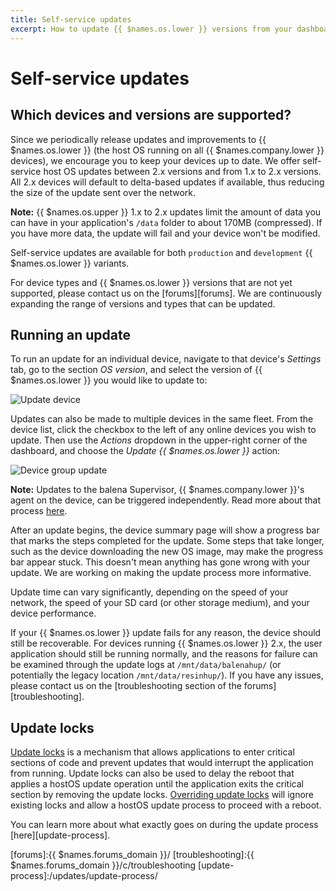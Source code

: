 ```yaml
---
title: Self-service updates
excerpt: How to update {{ $names.os.lower }} versions from your dashboard
---
```


# Self-service updates

## Which devices and versions are supported?

Since we periodically release updates and improvements to {{ $names.os.lower }} (the host OS running on all {{ $names.company.lower }} devices), we encourage you to keep your devices up to date. We offer self-service host OS updates between 2.x versions and from 1.x to 2.x versions. All 2.x devices will default to delta-based updates if available, thus reducing the size of the update sent over the network.

__Note:__ {{ $names.os.upper }} 1.x to 2.x updates limit the amount of data you can have in your application's `/data` folder to about 170MB (compressed). If you have more data, the update will fail and your device won't be modified.

Self-service updates are available for both `production` and `development` {{ $names.os.lower }} variants.

For device types and {{ $names.os.lower }} versions that are not yet supported, please contact us on the [forums][forums]. We are continuously expanding the range of versions and types that can be updated.

## Running an update

To run an update for an individual device, navigate to that device's *Settings* tab, go to the section *OS version*, and select the version of {{ $names.os.lower }} you would like to update to:

![Update device](/img/common/updates/update-os.png)

Updates can also be made to multiple devices in the same fleet. From the device list, click the checkbox to the left of any online devices you wish to update. Then use the *Actions* dropdown in the upper-right corner of the dashboard, and choose the *Update {{ $names.os.lower }}* action:

![Device group update](/img/common/updates/group-update.png)

__Note:__ Updates to the balena Supervisor, {{ $names.company.lower }}'s agent on the device, can be triggered independently. Read more about that process [here](/reference/supervisor/supervisor-upgrades).

After an update begins, the device summary page will show a progress bar that marks the steps completed for the update. Some steps that take longer, such as the device downloading the new OS image, may make the progress bar appear stuck. This doesn't mean anything has gone wrong with your update. We are working on making the update process more informative.

Update time can vary significantly, depending on the speed of your network, the speed of your SD card (or other storage medium), and your device performance.

If your {{ $names.os.lower }} update fails for any reason, the device should still be recoverable. For devices running {{ $names.os.lower }} 2.x, the user application should still be running normally, and the reasons for failure can be examined through the update logs at `/mnt/data/balenahup/` (or potentially the legacy location `/mnt/data/resinhup/`). If you have any issues, please contact us on the [troubleshooting section of the forums][troubleshooting].

## Update locks

[Update locks](https://docs.balena.io/learn/deploy/release-strategy/update-locking/) is a mechanism that allows applications to enter critical sections of code and prevent updates that would interrupt the application from running. Update locks can also be used to delay the reboot that applies a hostOS update operation until the application exits the critical section by removing the update locks. [Overriding update locks](https://docs.balena.io/learn/deploy/release-strategy/update-locking/#overriding-the-lock) will ignore existing locks and allow a hostOS update process to proceed with a reboot.


You can learn more about what exactly goes on during the update process [here][update-process].

<!-- links -->
[forums]:{{ $names.forums_domain }}/
[troubleshooting]:{{ $names.forums_domain }}/c/troubleshooting
[update-process]:/updates/update-process/
